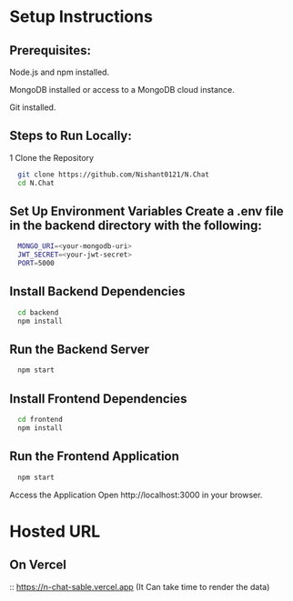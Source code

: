 # Setup Instructions

## Prerequisites:
  Node.js and npm installed.
  
  MongoDB installed or access to a MongoDB cloud instance.
  
  Git installed.

## Steps to Run Locally:
1 Clone the Repository
```bash
  git clone https://github.com/Nishant0121/N.Chat
  cd N.Chat
```

## Set Up Environment Variables Create a .env file in the backend directory with the following:
```bash
  MONGO_URI=<your-mongodb-uri>
  JWT_SECRET=<your-jwt-secret>
  PORT=5000
```

## Install Backend Dependencies
```bash
  cd backend
  npm install
```

## Run the Backend Server
```bash
  npm start
```

## Install Frontend Dependencies
```bash
  cd frontend
  npm install
```

## Run the Frontend Application
```bash
  npm start
```

Access the Application Open http://localhost:3000 in your browser.

# Hosted URL
## On Vercel 
:: https://n-chat-sable.vercel.app
  (It Can take time to render the data)
